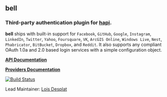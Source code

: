 ## **bell**

### Third-party authentication plugin for [hapi](https://github.com/hapijs/hapi).

**bell** ships with built-in support for `Facebook`, `GitHub`, `Google`, `Instagram`, `LinkedIn`, `Twitter`, `Yahoo`, `Foursquare`, `VK`, `ArcGIS Online`, `Windows Live`, `Nest`, `Phabricator`, `BitBucket`, `Dropbox`, and `Reddit`. It also supports any compliant OAuth 1.0a and 2.0 based login services with a simple configuration object.

[**API Documentation**](https://github.com/hapijs/bell/API.md)

[**Providers Documentation**](https://github.com/hapijs/bell/Providers.md)

[![Build Status](https://secure.travis-ci.org/hapijs/bell.png)](http://travis-ci.org/hapijs/bell)

Lead Maintainer: [Lois Desplat](https://github.com/ldesplat)
